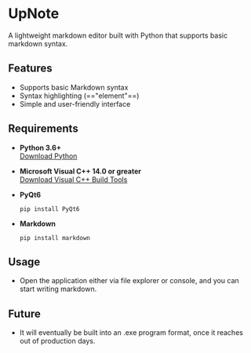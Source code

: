 # UpNote
A lightweight markdown editor built with Python that supports basic markdown syntax.

## Features
- Supports basic Markdown syntax
- Syntax highlighting (=="element"==)
- Simple and user-friendly interface

## Requirements
- **Python 3.6+**  
  [Download Python](https://www.python.org/downloads/)
  
- **Microsoft Visual C++ 14.0 or greater**  
  [Download Visual C++ Build Tools](https://visualstudio.microsoft.com/visual-cpp-build-tools/)
  
- **PyQt6**  
  ```
  pip install PyQt6
  ```

- **Markdown**  
  ```
  pip install markdown
  ```

## Usage
- Open the application either via file explorer or console, and you can start writing markdown.


## Future
- It will eventually be built into an .exe program format, once it reaches out of production days.
